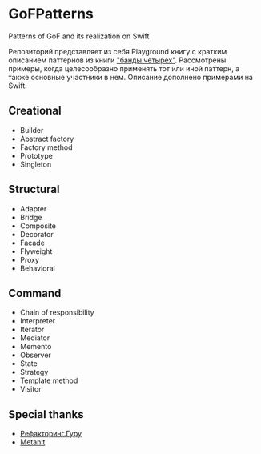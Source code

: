 # GoFPatterns
Patterns of GoF and its realization on Swift

Репозиторий представляет из себя Playground книгу с кратким описанием паттернов из книги ["банды четырех"](https://ru.wikipedia.org/wiki/Design_Patterns).
Рассмотрены примеры, когда целесообразно применять тот или иной паттерн, а также основные участники в нем.
Описание дополнено примерами на Swift.

## Creational
- Builder
- Abstract factory
- Factory method
- Prototype
- Singleton
## Structural
- Adapter
- Bridge
- Composite
- Decorator
- Facade
- Flyweight
- Proxy
- Behavioral
## Command
- Chain of responsibility
- Interpreter
- Iterator
- Mediator
- Memento
- Observer
- State
- Strategy
- Template method
- Visitor

## Special thanks
- [Рефакторинг.Гуру](https://refactoring.guru)
- [Metanit](https://metanit.com)
